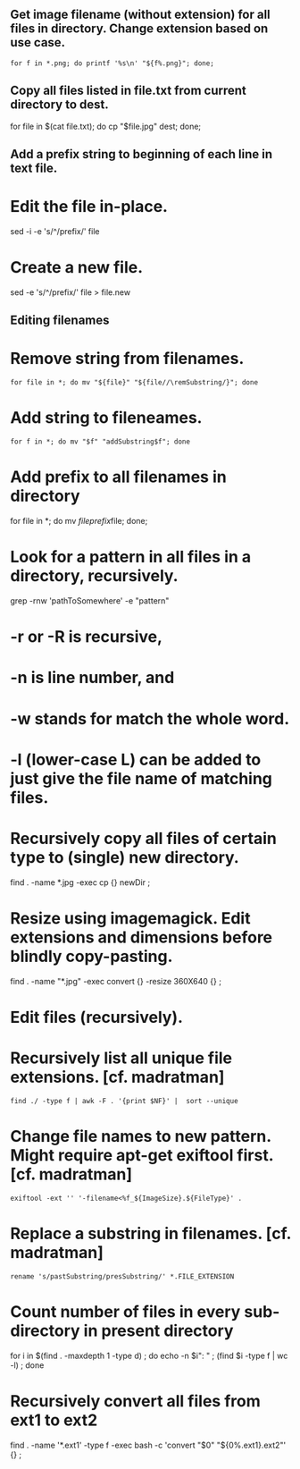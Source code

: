 ## Get image filename (without extension) for all files in directory. Change extension based on use case.
  `for f in *.png; do printf '%s\n' "${f%.png}"; done;`

## Copy all files listed in file.txt from current directory to dest.
  for file in $(cat file.txt); do cp "$file.jpg" dest; done;

## Add a prefix string to beginning of each line in text file.
  # Edit the file in-place.
  sed -i -e 's/^/prefix/' file
  # Create a new file.
  sed -e 's/^/prefix/' file > file.new

## Editing filenames
  # Remove string from filenames.
    for file in *; do mv "${file}" "${file//\remSubstring/}"; done

  # Add string to fileneames.
    for f in *; do mv "$f" "addSubstring$f"; done

# Add prefix to all filenames in directory
  for file in *; do mv $file prefix$file; done;
  
# Look for a pattern in all files in a directory, recursively.
  grep -rnw 'pathToSomewhere' -e "pattern"
  # -r or -R is recursive,
  # -n is line number, and
  # -w stands for match the whole word.
  # -l (lower-case L) can be added to just give the file name of matching files.

# Recursively copy all files of certain type to (single) new directory.
  find . -name \*.jpg -exec cp {} newDir \;

# Resize using imagemagick. Edit extensions and dimensions before blindly copy-pasting.
  find . -name "*.jpg" -exec convert {} -resize 360X640 {} \;   

# Edit files (recursively).
  # Recursively list all unique file extensions. [cf. madratman]
    find ./ -type f | awk -F . '{print $NF}' |  sort --unique

  # Change file names to new pattern. Might require apt-get exiftool first. [cf. madratman] 
    exiftool -ext '' '-filename<%f_${ImageSize}.${FileType}' .

  # Replace a substring in filenames. [cf. madratman]
    rename 's/pastSubstring/presSubstring/' *.FILE_EXTENSION

# Count number of files in every sub-directory in present directory
  for i in $(find . -maxdepth 1 -type d) ; do 
      echo -n $i": " ; 
      (find $i -type f | wc -l) ; 
  done
  
# Recursively convert all files from ext1 to ext2
  find . -name '*.ext1' -type f -exec bash -c 'convert "$0" "${0%.ext1}.ext2"' {} \;

